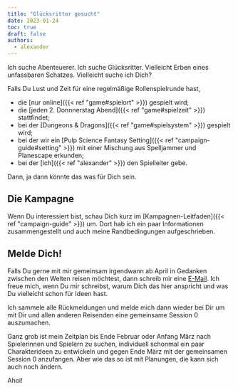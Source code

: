 ```yaml
---
title: "Glücksritter gesucht"
date: 2023-01-24
toc: true
draft: false
authors:
  - alexander
---
```


Ich suche Abenteuerer. Ich suche Glücksritter. Vielleicht Erben eines unfassbaren Schatzes. Vielleicht suche ich Dich?

Falls Du Lust und Zeit für eine regelmäßige Rollenspielrunde hast,

* die [nur online]({{< ref "game#spielort" >}}) gespielt wird;
* die [jeden 2. Donnnerstag Abend]({{< ref "game#spielzeit" >}}) stattfindet;
* bei der [Dungeons & Dragons]({{< ref "game#spielsystem" >}}) gespielt wird;
* bei der wir ein [Pulp Science Fantasy Setting]({{< ref "campaign-guide#setting" >}}) mit einer Mischung aus Spelljammer und Planescape erkunden;
* bei der [ich]({{< ref "alexander" >}}) den Spielleiter gebe.

Dann, ja dann könnte das was für Dich sein.

## Die Kampagne

Wenn Du interessiert bist, schau Dich kurz im [Kampagnen-Leitfaden]({{< ref "campaign-guide" >}}) um. Dort hab ich ein paar Informationen zusammengestellt und auch meine Randbedingungen aufgeschrieben.

## Melde Dich!

Falls Du gerne mit mir gemeinsam irgendwann ab April in Gedanken zwischen den Welten reisen möchtest, dann schreib mir eine [E-Mail](mailto:dm@planejammers.com). Ich freue mich, wenn Du mir schreibst, warum Dich das hier anspricht und was Du vielleicht schon für Ideen hast.

Ich sammele alle Rückmeldungen und melde mich dann wieder bei Dir um mit Dir und allen anderen Reisenden eine gemeinsame Session 0 auszumachen.

Ganz grob ist mein Zeitplan bis Ende Februar oder Anfang März nach Spielerinnen und Spielern zu suchen, individuell schonmal ein paar Charakterideen zu entwickeln und gegen Ende März mit der gemeinsamen Session 0 anzufangen. Aber wie das so ist mit Planungen, die kann sich auch noch ändern.

Ahoi!
